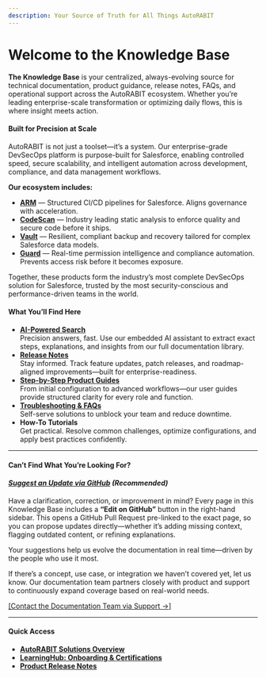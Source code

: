 ```yaml
---
description: Your Source of Truth for All Things AutoRABIT
---
```


# Welcome to the Knowledge Base

**The Knowledge Base** is your centralized, always-evolving source for technical documentation, product guidance, release notes, FAQs, and operational support across the AutoRABIT ecosystem. Whether you’re leading enterprise-scale transformation or optimizing daily flows, this is where insight meets action.

#### Built for Precision at Scale

AutoRABIT is not just a toolset—it’s a system. Our enterprise-grade DevSecOps platform is purpose-built for Salesforce, enabling controlled speed, secure scalability, and intelligent automation across development, compliance, and data management workflows.

**Our ecosystem includes:**

* [**ARM**](product-guides/arm/) — Structured CI/CD pipelines for Salesforce. Aligns governance with acceleration.
* [**CodeScan**](product-guides/codescan/) — Industry leading static analysis to enforce quality and secure code before it ships.
* [**Vault**](product-guides/vault/) — Resilient, compliant backup and recovery tailored for complex Salesforce data models.
* [**Guard**](product-guides/guard.md) — Real-time permission intelligence and compliance automation. Prevents access risk before it becomes exposure.

Together, these products form the industry’s most complete DevSecOps solution for Salesforce, trusted by the most security-conscious and performance-driven teams in the world.

#### What You’ll Find Here

* [**AI-Powered Search**](https://knowledgebase.autorabit.com/?q=)\
  Precision answers, fast. Use our embedded AI assistant to extract exact steps, explanations, and insights from our full documentation library.
* [**Release Notes**](release-notes/release-notes/)\
  Stay informed. Track feature updates, patch releases, and roadmap-aligned improvements—built for enterprise-readiness.
* [**Step-by-Step Product Guides**](broken-reference)\
  From initial configuration to advanced workflows—our user guides provide structured clarity for every role and function.
* [**Troubleshooting & FAQs**](fundamentals/faq/)\
  Self-serve solutions to unblock your team and reduce downtime.
* **How-To Tutorials**\
  Get practical. Resolve common challenges, optimize configurations, and apply best practices confidently.

***

#### Can’t Find What You’re Looking For?

#### [_Suggest an Update via GitHub_](https://github.com/AutoRabitOrg/knowledgebase) _(Recommended)_

Have a clarification, correction, or improvement in mind? Every page in this Knowledge Base includes a **“Edit on GitHub”** button in the right-hand sidebar. This opens a GitHub Pull Request pre-linked to the exact page, so you can propose updates directly—whether it’s adding missing context, flagging outdated content, or refining explanations.

Your suggestions help us evolve the documentation in real time—driven by the people who use it most.

If there’s a concept, use case, or integration we haven’t covered yet, let us know. Our documentation team partners closely with product and support to continuously expand coverage based on real-world needs.

[\[Contact the Documentation Team via Support →\]](https://support.autorabit.com/portal/en/newticket?departmentId=241415000000006907\&layoutId=241415000000074011)

***

#### Quick Access

* [**AutoRABIT Solutions Overview**](https://www.autorabit.com/)
* [**LearningHub: Onboarding & Certifications**](https://learninghub.autorabit.com/)
* [**Product Release Notes**](release-notes/release-notes/)
